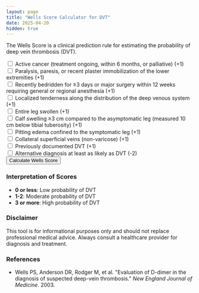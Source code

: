 ```yaml
---
layout: page
title: "Wells Score Calculator for DVT"
date: 2025-04-20
hidden: true
---
```


The Wells Score is a clinical prediction rule for estimating the probability of deep vein thrombosis (DVT). 

<div class="card">
    <div class="card-body">
        <form id="wellsForm">
            <!-- Wells Score Criteria -->
            <div class="form-check mb-2">
                <input class="form-check-input" type="checkbox" id="cancer">
                <label class="form-check-label" for="cancer">
                    Active cancer (treatment ongoing, within 6 months, or palliative) (+1)
                </label>
            </div>
            <div class="form-check mb-2">
                <input class="form-check-input" type="checkbox" id="paralysis">
                <label class="form-check-label" for="paralysis">
                    Paralysis, paresis, or recent plaster immobilization of the lower extremities (+1)
                </label>
            </div>
            <div class="form-check mb-2">
                <input class="form-check-input" type="checkbox" id="bedridden">
                <label class="form-check-label" for="bedridden">
                    Recently bedridden for ≥3 days or major surgery within 12 weeks requiring general or regional anesthesia (+1)
                </label>
            </div>
            <div class="form-check mb-2">
                <input class="form-check-input" type="checkbox" id="tenderness">
                <label class="form-check-label" for="tenderness">
                    Localized tenderness along the distribution of the deep venous system (+1)
                </label>
            </div>
            <div class="form-check mb-2">
                <input class="form-check-input" type="checkbox" id="swelling">
                <label class="form-check-label" for="swelling">
                    Entire leg swollen (+1)
                </label>
            </div>
            <div class="form-check mb-2">
                <input class="form-check-input" type="checkbox" id="calfSwelling">
                <label class="form-check-label" for="calfSwelling">
                    Calf swelling ≥3 cm compared to the asymptomatic leg (measured 10 cm below tibial tuberosity) (+1)
                </label>
            </div>
            <div class="form-check mb-2">
                <input class="form-check-input" type="checkbox" id="pittingEdema">
                <label class="form-check-label" for="pittingEdema">
                    Pitting edema confined to the symptomatic leg (+1)
                </label>
            </div>
            <div class="form-check mb-2">
                <input class="form-check-input" type="checkbox" id="collateral">
                <label class="form-check-label" for="collateral">
                    Collateral superficial veins (non-varicose) (+1)
                </label>
            </div>
            <div class="form-check mb-2">
                <input class="form-check-input" type="checkbox" id="previousDVT">
                <label class="form-check-label" for="previousDVT">
                    Previously documented DVT (+1)
                </label>
            </div>
            <div class="form-check mb-2">
                <input class="form-check-input" type="checkbox" id="alternativeDiagnosis">
                <label class="form-check-label" for="alternativeDiagnosis">
                    Alternative diagnosis at least as likely as DVT (-2)
                </label>
            </div>
            <button type="button" class="btn btn-primary w-100" onclick="calculateWells()">Calculate Wells Score</button>
        </form>
        <div class="mt-4">
            <div id="resultCard" class="card text-center d-none">
                <div id="result" class="card-body fw-bold"></div>
            </div>
        </div>
    </div>
</div>

<script>
    function calculateWells() {
        // Wells score criteria
        let score = 0;
        score += document.getElementById('cancer').checked ? 1 : 0;
        score += document.getElementById('paralysis').checked ? 1 : 0;
        score += document.getElementById('bedridden').checked ? 1 : 0;
        score += document.getElementById('tenderness').checked ? 1 : 0;
        score += document.getElementById('swelling').checked ? 1 : 0;
        score += document.getElementById('calfSwelling').checked ? 1 : 0;
        score += document.getElementById('pittingEdema').checked ? 1 : 0;
        score += document.getElementById('collateral').checked ? 1 : 0;
        score += document.getElementById('previousDVT').checked ? 1 : 0;
        score -= document.getElementById('alternativeDiagnosis').checked ? 2 : 0;

        // Get the result card and text
        let resultCard = document.getElementById('resultCard');
        let resultText = document.getElementById('result');

        // Display result based on Wells score
        if (score >= 3) {
            resultCard.classList.remove('d-none', 'bg-warning', 'bg-success');
            resultCard.classList.add('bg-danger');
            resultText.innerText = `Your Wells Score is ${score}. High probability of DVT.`;
        } else if (score >= 1) {
            resultCard.classList.remove('d-none', 'bg-danger', 'bg-success');
            resultCard.classList.add('bg-warning');
            resultText.innerText = `Your Wells Score is ${score}. Moderate probability of DVT.`;
        } else {
            resultCard.classList.remove('d-none', 'bg-danger', 'bg-warning');
            resultCard.classList.add('bg-success');
            resultText.innerText = `Your Wells Score is ${score}. Low probability of DVT.`;
        }
    }
</script>

### Interpretation of Scores
- **0 or less**: Low probability of DVT
- **1-2**: Moderate probability of DVT
- **3 or more**: High probability of DVT

### Disclaimer
This tool is for informational purposes only and should not replace professional medical advice. Always consult a healthcare provider for diagnosis and treatment.

### References
- Wells PS, Anderson DR, Rodger M, et al. "Evaluation of D-dimer in the diagnosis of suspected deep-vein thrombosis." *New England Journal of Medicine*. 2003.
